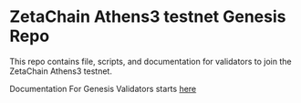 # ZetaChain Athens3 testnet Genesis Repo

This repo contains file, scripts, and documentation for validators to join the ZetaChain Athens3 testnet.

Documentation For Genesis Validators starts [here](docs/start_here.md) 


